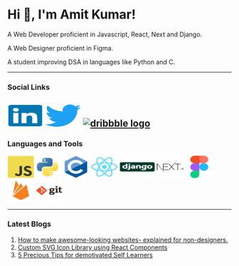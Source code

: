 # Hi 👋, I'm Amit Kumar!

A Web Developer proficient in Javascript, React, Next and Django.

A Web Designer proficient in Figma.

A student improving DSA in languages like Python and C.

---
### Social Links
<a href="https://www.linkedin.com/in/alsoamit/" ><img src="https://github.com/devicons/devicon/blob/master/icons/linkedin/linkedin-original.svg" alt="twitter logo" height="50" width="80" /></a>
<a href="https://twitter.com/me2711amit/" ><img src="https://github.com/devicons/devicon/blob/master/icons/twitter/twitter-original.svg" alt="twitter logo" height="50" width="80" /></a>
<a href="https://dribbble.com/alsoamit"><img src="https://cdn.dribbble.com/assets/dribbble-ball-icon-4e54c54abecf8efe027abe6f8bc7794553b8abef3bdb49cd15797067cf80ca53.svg" alt="dribbble logo" height="50" width="50"/></a>
---

### Languages and Tools

<img src="https://github.com/devicons/devicon/blob/master/icons/javascript/javascript-original.svg" alt="javascript logo" height="50" width="60" /><img src="https://github.com/devicons/devicon/blob/master/icons/python/python-original.svg" alt="python logo" height="50" width="60" />
<img src="https://github.com/devicons/devicon/blob/master/icons/c/c-original.svg" alt="c logo" height="50" width="60" />
<img src="https://github.com/devicons/devicon/blob/master/icons/react/react-original.svg" alt="react logo" height="50" width="60" />
<img src="https://github.com/devicons/devicon/blob/master/icons/django/django-original.svg" alt="django logo" height="50" width="80" />
<img src="https://github.com/devicons/devicon/blob/master/icons/nextjs/nextjs-original-wordmark.svg" alt="next js logo" height="50" width="60" />
<img src="https://github.com/devicons/devicon/blob/master/icons/figma/figma-original.svg" alt="figma logo" height="50" width="60" />
<img src="https://github.com/devicons/devicon/blob/master/icons/firebase/firebase-plain.svg" alt="firebase logo" height="50" width="60" />
<img src="https://github.com/devicons/devicon/blob/master/icons/git/git-original-wordmark.svg" alt="firebase logo" height="50" width="60" />


---
### Latest Blogs

1. <a href="https://blog.stackinverse.com/how-to-make-awesome-looking-websites-explained-for-everyone">How to make awesome-looking websites- explained for non-designers.</a>
2. <a href="https://blog.stackinverse.com/custom-svg-icon-library-using-react-components">Custom SVG Icon Library using React Components</a>
3. <a href="https://blog.stackinverse.com/5-precious-tips-for-demotivated-self-learners">5 Precious Tips for demotivated Self Learners</a>
<!--
**alsoamit/alsoamit** is a ✨ _special_ ✨ repository because its `README.md` (this file) appears on your GitHub profile.

Here are some ideas to get you started:

- 🔭 I’m currently working on ...
- 🌱 I’m currently learning ...
- 👯 I’m looking to collaborate on ...
- 🤔 I’m looking for help with ...
- 💬 Ask me about ...
- 📫 How to reach me: ...
- 😄 Pronouns: ...
- ⚡ Fun fact: ...
-->

